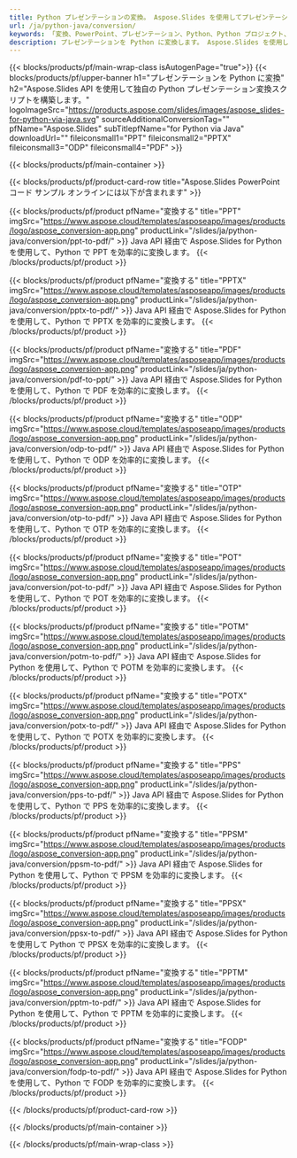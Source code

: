 ```yaml
---
title: Python プレゼンテーションの変換。 Aspose.Slides を使用してプレゼンテーションを簡単に変換します。
url: /ja/python-java/conversion/
keywords: 「変換、PowerPoint、プレゼンテーション、Python、Python プロジェクト、Python ライブラリ、PDF、PDF への変換、PPT から PDF」
description: プレゼンテーションを Python に変換します。 Aspose.Slides を使用して、プレゼンテーションを JPG、PNG、HTML などの形式に変換します。
---
```


{{< blocks/products/pf/main-wrap-class isAutogenPage="true">}}
{{< blocks/products/pf/upper-banner h1="プレゼンテーションを Python に変換" h2="Aspose.Slides API を使用して独自の Python プレゼンテーション変換スクリプトを構築します。" logoImageSrc="https://products.aspose.com/slides/images/aspose_slides-for-python-via-java.svg" sourceAdditionalConversionTag="" pfName="Aspose.Slides" subTitlepfName="for Python via Java" downloadUrl="" fileiconsmall1="PPT" fileiconsmall2="PPTX" fileiconsmall3="ODP" fileiconsmall4="PDF" >}}

{{< blocks/products/pf/main-container >}}

{{< blocks/products/pf/product-card-row title="Aspose.Slides PowerPoint コード サンプル オンラインには以下が含まれます" >}}

{{< blocks/products/pf/product pfName="変換する" title="PPT" imgSrc="https://www.aspose.cloud/templates/asposeapp/images/products/logo/aspose_conversion-app.png" productLink="/slides/ja/python-java/conversion/ppt-to-pdf/" >}}
Java API 経由で Aspose.Slides for Python を使用して、Python で PPT を効率的に変換します。
{{< /blocks/products/pf/product >}}
{{< blocks/products/pf/product pfName="変換する" title="PPTX" imgSrc="https://www.aspose.cloud/templates/asposeapp/images/products/logo/aspose_conversion-app.png" productLink="/slides/ja/python-java/conversion/pptx-to-pdf/" >}}
Java API 経由で Aspose.Slides for Python を使用して、Python で PPTX を効率的に変換します。
{{< /blocks/products/pf/product >}}
{{< blocks/products/pf/product pfName="変換する" title="PDF" imgSrc="https://www.aspose.cloud/templates/asposeapp/images/products/logo/aspose_conversion-app.png" productLink="/slides/ja/python-java/conversion/pdf-to-ppt/" >}}
Java API 経由で Aspose.Slides for Python を使用して、Python で PDF を効率的に変換します。
{{< /blocks/products/pf/product >}}
{{< blocks/products/pf/product pfName="変換する" title="ODP" imgSrc="https://www.aspose.cloud/templates/asposeapp/images/products/logo/aspose_conversion-app.png" productLink="/slides/ja/python-java/conversion/odp-to-pdf/" >}}
Java API 経由で Aspose.Slides for Python を使用して、Python で ODP を効率的に変換します。
{{< /blocks/products/pf/product >}}
{{< blocks/products/pf/product pfName="変換する" title="OTP" imgSrc="https://www.aspose.cloud/templates/asposeapp/images/products/logo/aspose_conversion-app.png" productLink="/slides/ja/python-java/conversion/otp-to-pdf/" >}}
Java API 経由で Aspose.Slides for Python を使用して、Python で OTP を効率的に変換します。
{{< /blocks/products/pf/product >}}
{{< blocks/products/pf/product pfName="変換する" title="POT" imgSrc="https://www.aspose.cloud/templates/asposeapp/images/products/logo/aspose_conversion-app.png" productLink="/slides/ja/python-java/conversion/pot-to-pdf/" >}}
Java API 経由で Aspose.Slides for Python を使用して、Python で POT を効率的に変換します。
{{< /blocks/products/pf/product >}}
{{< blocks/products/pf/product pfName="変換する" title="POTM" imgSrc="https://www.aspose.cloud/templates/asposeapp/images/products/logo/aspose_conversion-app.png" productLink="/slides/ja/python-java/conversion/potm-to-pdf/" >}}
Java API 経由で Aspose.Slides for Python を使用して、Python で POTM を効率的に変換します。
{{< /blocks/products/pf/product >}}
{{< blocks/products/pf/product pfName="変換する" title="POTX" imgSrc="https://www.aspose.cloud/templates/asposeapp/images/products/logo/aspose_conversion-app.png" productLink="/slides/ja/python-java/conversion/potx-to-pdf/" >}}
Java API 経由で Aspose.Slides for Python を使用して、Python で POTX を効率的に変換します。
{{< /blocks/products/pf/product >}}
{{< blocks/products/pf/product pfName="変換する" title="PPS" imgSrc="https://www.aspose.cloud/templates/asposeapp/images/products/logo/aspose_conversion-app.png" productLink="/slides/ja/python-java/conversion/pps-to-pdf/" >}}
Java API 経由で Aspose.Slides for Python を使用して、Python で PPS を効率的に変換します。
{{< /blocks/products/pf/product >}}
{{< blocks/products/pf/product pfName="変換する" title="PPSM" imgSrc="https://www.aspose.cloud/templates/asposeapp/images/products/logo/aspose_conversion-app.png" productLink="/slides/ja/python-java/conversion/ppsm-to-pdf/" >}}
Java API 経由で Aspose.Slides for Python を使用して、Python で PPSM を効率的に変換します。
{{< /blocks/products/pf/product >}}
{{< blocks/products/pf/product pfName="変換する" title="PPSX" imgSrc="https://www.aspose.cloud/templates/asposeapp/images/products/logo/aspose_conversion-app.png" productLink="/slides/ja/python-java/conversion/ppsx-to-pdf/" >}}
Java API 経由で Aspose.Slides for Python を使用して Python で PPSX を効率的に変換します。
{{< /blocks/products/pf/product >}}
{{< blocks/products/pf/product pfName="変換する" title="PPTM" imgSrc="https://www.aspose.cloud/templates/asposeapp/images/products/logo/aspose_conversion-app.png" productLink="/slides/ja/python-java/conversion/pptm-to-pdf/" >}}
Java API 経由で Aspose.Slides for Python を使用して、Python で PPTM を効率的に変換します。
{{< /blocks/products/pf/product >}}
{{< blocks/products/pf/product pfName="変換する" title="FODP" imgSrc="https://www.aspose.cloud/templates/asposeapp/images/products/logo/aspose_conversion-app.png" productLink="/slides/ja/python-java/conversion/fodp-to-pdf/" >}}
Java API 経由で Aspose.Slides for Python を使用して、Python で FODP を効率的に変換します。
{{< /blocks/products/pf/product >}}


{{< /blocks/products/pf/product-card-row >}}

{{< /blocks/products/pf/main-container >}}
    
{{< /blocks/products/pf/main-wrap-class >}}
